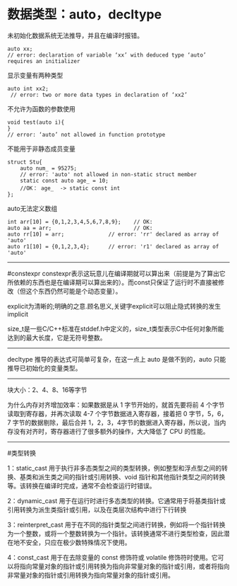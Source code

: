 # 数据类型：auto，decltype

未初始化数据系统无法推导，并且在编译时报错。
```
auto xx; 
// error: declaration of variable ‘xx’ with deduced type ‘auto’ requires an initializer
```

显示变量有两种类型
```
auto int xx2;
 // error: two or more data types in declaration of ‘xx2’
```

不允许为函数的参数使用
```
void test(auto i){ 
}
// error: ‘auto’ not allowed in function prototype
```

不能用于非静态成员变量
```
struct Stu{
    auto num_ = 95275;       
    // error: 'auto' not allowed in non-static struct member
    static const auto age_ = 10;  
    //OK： age_  -> static const int
};

```

auto无法定义数组
```
int arr[10] = {0,1,2,3,4,5,6,7,8,9};    // OK:
auto aa = arr;                          // OK:
auto rr[10] = arr;              // error: 'rr' declared as array of 'auto'
auto r1[10] = {0,1,2,3,4};      // error: 'r1' declared as array of 'auto'  
```
***
#constexpr
constexpr表示这玩意儿在编译期就可以算出来（前提是为了算出它所依赖的东西也是在编译期可以算出来的）。而const只保证了运行时不直接被修改（但这个东西仍然可能是个动态变量）。

explicit为清晰的;明确的之意.顾名思义,关键字explicit可以阻止隐式转换的发生
implicit

size_t是一些C/C++标准在stddef.h中定义的，size_t类型表示C中任何对象所能达到的最大长度，它是无符号整数。

***
decltype 推导的表达式可简单可复杂，在这一点上 auto 是做不到的，auto 只能推导已初始化的变量类型。
***
块大小：2、4、8、16等字节

为什么内存对齐增加效率：如果数据是从 1 字节开始的，就⾸先要将前 4 个字节读取到寄存器，并再次读取 4-7 个字节数据进⼊寄存器，接着把 0 字节，5，6，7 字节的数据剔除，最后合并 1，2，3，4字节的数据进⼊寄存器，所以说，当内存没有对⻬时，寄存器进⾏了很多额外的操作，⼤⼤降低了 CPU 的性能。
***
#类型转换

1：static_cast 用于执行非多态类型之间的类型转换，例如整型和浮点型之间的转换、基类和派生类之间的指针或引用转换、void 指针和其他指针类型之间的转换等。该转换在编译时完成，通常不会检查运行时错误。

2：dynamic_cast 用于在运行时进行多态类型的转换。它通常用于将基类指针或引用转换为派生类指针或引用，以及在类层次结构中进行下行转换

3：reinterpret_cast 用于在不同的指针类型之间进行转换，例如将一个指针转换为一个整数，或将一个整数转换为一个指针。该转换通常不进行类型检查，因此潜在地不安全，只应在极少数特殊情况下使用。

4：const_cast 用于在去除变量的 const 修饰符或 volatile 修饰符时使用。它可以将指向常量对象的指针或引用转换为指向非常量对象的指针或引用，或者将指向非常量对象的指针或引用转换为指向常量对象的指针或引用。




